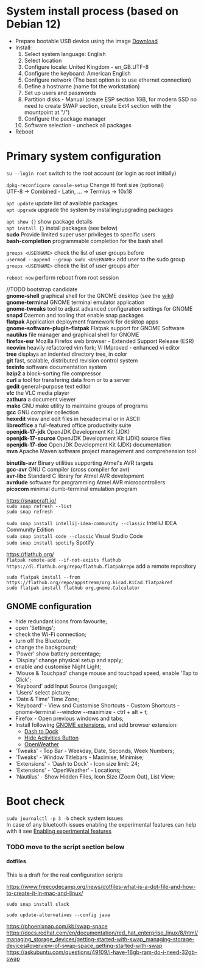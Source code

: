 # System install process (based on Debian 12)  
- Prepare bootable USB device using the image [Download](https://cdimage.debian.org/debian-cd/current/amd64/iso-cd/debian-12.2.0-amd64-netinst.iso)  
- Install:
  1. Select system language: English
  2. Select location
  3. Configure locale: United Kingdom - en_GB.UTF-8
  4. Configure the keyboard: American English
  5. Configure network (The best option is to use ethernet connection)
  6. Define a hostname (name fot the workstation)
  7. Set up users and passwords
  8. Partition disks - Manual (create ESP section 1GB, for modern SSD no need to create SWAP section, create Ext4 section with the mountpoint at "/")
  9. Configure the package manager
  10. Software selection - uncheck all packages  
- Reboot

# Primary system configuration
`su --login root` switch to the root account (or login as root initially)  

`dpkg-reconfigure console-setup` Change ttl font size (optional)  
UTF-8 -> Combined - Latin, ... -> Termius -> 10x18  

`apt update` update list of available packages  
`apt upgrade` upgrade the system by installing/upgrading packages  

`apt show {}` show package details  
`apt install {}` install packages (see below)  
**sudo** Provide limited super user privileges to specific users  
**bash-completion** programmable completion for the bash shell  

`groups <USERNAME>` check the list of user groups before  
`usermod --append --group sudo <USERNAME>` add user to the sudo group  
`groups <USERNAME>` check the list of user groups after  

`reboot now` perform reboot from root session  

//TODO bootstrap candidate  
**gnome-shell** graphical shell for the GNOME desktop (see the [wiki](https://wiki.debian.org/ru/Gnome))  
**gnome-terminal** GNOME terminal emulator application  
**gnome-tweaks** tool to adjust advanced configuration settings for GNOME  
**snapd** Daemon and tooling that enable snap packages  
**flatpak** Application deployment framework for desktop apps  
**gnome-software-plugin-flatpak** Flatpak support for GNOME Software  
**nautilus** file manager and graphical shell for GNOME  
**firefox-esr** Mozilla Firefox web browser - Extended Support Release (ESR)  
**neovim** heavily refactored vim fork; Vi IMproved - enhanced vi editor  
**tree** displays an indented directory tree, in color  
**git** fast, scalable, distributed revision control system  
**texinfo** software documentation system  
**bzip2** a block-sorting file compressor  
**curl** a tool for transfering data from or to a server  
**gedit** general-purpose text editor  
**vlc** the VLC media player  
**zathura** a document viewer  
**make** GNU make utility to maintaine groups of programs  
**gcc** GNU compiler collection  
**hexedit** view and edit files in hexadecimal or in ASCII  
**libreoffice** a full-featured office productivity suite  
**openjdk-17-jdk** OpenJDK Development Kit (JDK)  
**openjdk-17-source** OpenJDK Development Kit (JDK) source files  
**openjdk-17-doc** OpenJDK Development Kit (JDK) documentation  
**mvn** Apache Maven software project management and comprehension tool  

**binutils-avr** Binary utilities supporting Atmel's AVR targets  
**gcc-avr** GNU C compiler (cross compiler for avr)  
**avr-libc** Standard C library for Atmel AVR development  
**avrdude** software for programming Atmel AVR microcontrollers  
**picocom** minimal dumb-terminal emulation program  

https://snapcraft.io/  
`sudo snap refresh --list`  
`sudo snap refresh`  

`sudo snap install intellij-idea-community --classic` IntelliJ IDEA Community Edition  
`sudo snap install code --classic` Visual Studio Code  
`sudo snap install spotify` Spotify  

https://flathub.org/  
`flatpak remote-add --if-not-exists flathub https://dl.flathub.org/repo/flathub.flatpakrepo` add a remote repository  

`sudo flatpak install --from https://flathub.org/repo/appstream/org.kicad.KiCad.flatpakref`  
`sudo flatpak install flathub org.gnome.Calculator`  

## GNOME configuration  
- hide redundant icons from favourite;  
- open 'Settings';  
- check the Wi-Fi connection;  
- turn off the Bluetooth;  
- change the background;
- 'Power' show battery percentage;  
- 'Display' change physical setup and apply;  
- enable and customise Night Light;  
- 'Mouse & Touchpad' change mouse and touchpad speed, enable 'Tap to Click';  
- 'Keyboard' add Input Source (language);
- 'Users' select picture;
- 'Date & Time' Time Zone;
- 'Keyboard' - View snd Customise Shortcuts - Custom Shortcuts - gnome-terminal --window --maximize - ctrl + alt + t;  
- Firefox - Open previous windows and tabs;
- Install following [GNOME extensions](https://extensions.gnome.org/), and add browser extension:  
  - [Dash to Dock](https://extensions.gnome.org/extension/307/dash-to-dock/)  
  - [Hide Activities Button](https://extensions.gnome.org/extension/744/hide-activities-button/)  
  - [OpenWeather](https://extensions.gnome.org/extension/750/openweather/)  
- 'Tweaks' - Top Bar - Weekday, Date, Seconds, Week Numbers;
- 'Tweaks' - Window Titlebars - Maximise, Minimise;
- 'Extensions' - 'Dash to Dock' - Icon size limit: 24;
- 'Extensions' - 'OpenWeather' - Locations;
- 'Nautilus' - Show Hidden Files, Icon Size (Zoom Out), List View;

# Boot check  
`sudo journalctl -p 3 -b` check system issues  
In case of any bluetooth issues enabling the experimental features can help with it see [Enabling experimental features](https://wiki.archlinux.org/title/Bluetooth#Enabling_experimental_features)  


### TODO move to the script section below
#### dotfiles
This is a draft for the real configuration scripts  


https://www.freecodecamp.org/news/dotfiles-what-is-a-dot-file-and-how-to-create-it-in-mac-and-linux/  

`sudo snap install slack`  

`sudo update-alternatives --config java`  

https://phoenixnap.com/kb/swap-space  
https://docs.redhat.com/en/documentation/red_hat_enterprise_linux/8/html/managing_storage_devices/getting-started-with-swap_managing-storage-devices#overview-of-swap-space_getting-started-with-swap  
https://askubuntu.com/questions/49109/i-have-16gb-ram-do-i-need-32gb-swap  
